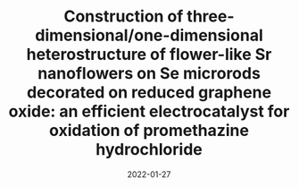 ---
title: "Construction of three-dimensional/one-dimensional heterostructure of flower-like Sr nanoflowers on Se microrods decorated on reduced graphene oxide: an efficient electrocatalyst for oxidation of promethazine hydrochloride"
collection: publications
permalink: /publication/2022-construction-of-three-dimensional-one-dimensional-heterostructure-of-flower
date: 2022-01-27
venue: 'Materials Today Chemistry'
link: 'https://doi.org/10.1016/j.mtchem.2021.100654'
citation: 'Hwa, KY; Ganguly, A; Santhan, A; Sharma, TSK;'
---